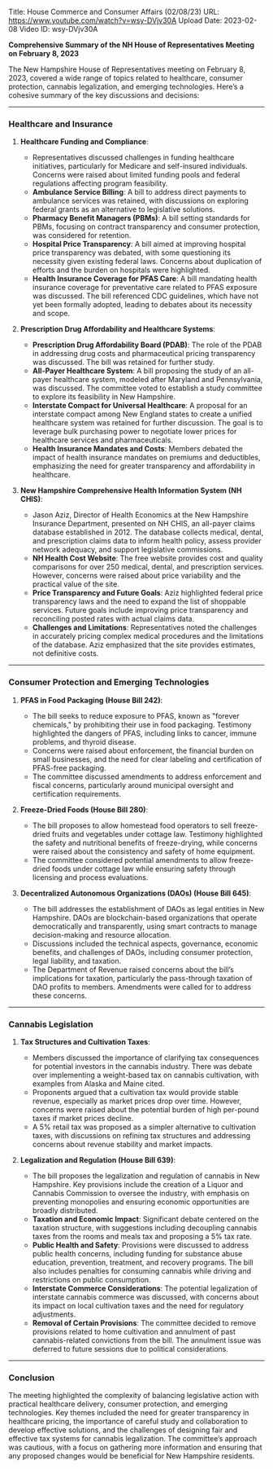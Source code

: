 Title: House Commerce and Consumer Affairs (02/08/23)
URL: https://www.youtube.com/watch?v=wsy-DVjv30A
Upload Date: 2023-02-08
Video ID: wsy-DVjv30A

**Comprehensive Summary of the NH House of Representatives Meeting on February 8, 2023**

The New Hampshire House of Representatives meeting on February 8, 2023, covered a wide range of topics related to healthcare, consumer protection, cannabis legalization, and emerging technologies. Here’s a cohesive summary of the key discussions and decisions:

---

### **Healthcare and Insurance**

1. **Healthcare Funding and Compliance**:
   - Representatives discussed challenges in funding healthcare initiatives, particularly for Medicare and self-insured individuals. Concerns were raised about limited funding pools and federal regulations affecting program feasibility.
   - **Ambulance Service Billing**: A bill to address direct payments to ambulance services was retained, with discussions on exploring federal grants as an alternative to legislative solutions.
   - **Pharmacy Benefit Managers (PBMs)**: A bill setting standards for PBMs, focusing on contract transparency and consumer protection, was considered for retention.
   - **Hospital Price Transparency**: A bill aimed at improving hospital price transparency was debated, with some questioning its necessity given existing federal laws. Concerns about duplication of efforts and the burden on hospitals were highlighted.
   - **Health Insurance Coverage for PFAS Care**: A bill mandating health insurance coverage for preventative care related to PFAS exposure was discussed. The bill referenced CDC guidelines, which have not yet been formally adopted, leading to debates about its necessity and scope.

2. **Prescription Drug Affordability and Healthcare Systems**:
   - **Prescription Drug Affordability Board (PDAB)**: The role of the PDAB in addressing drug costs and pharmaceutical pricing transparency was discussed. The bill was retained for further study.
   - **All-Payer Healthcare System**: A bill proposing the study of an all-payer healthcare system, modeled after Maryland and Pennsylvania, was discussed. The committee voted to establish a study committee to explore its feasibility in New Hampshire.
   - **Interstate Compact for Universal Healthcare**: A proposal for an interstate compact among New England states to create a unified healthcare system was retained for further discussion. The goal is to leverage bulk purchasing power to negotiate lower prices for healthcare services and pharmaceuticals.
   - **Health Insurance Mandates and Costs**: Members debated the impact of health insurance mandates on premiums and deductibles, emphasizing the need for greater transparency and affordability in healthcare.

3. **New Hampshire Comprehensive Health Information System (NH CHIS)**:
   - Jason Aziz, Director of Health Economics at the New Hampshire Insurance Department, presented on NH CHIS, an all-payer claims database established in 2012. The database collects medical, dental, and prescription claims data to inform health policy, assess provider network adequacy, and support legislative commissions.
   - **NH Health Cost Website**: The free website provides cost and quality comparisons for over 250 medical, dental, and prescription services. However, concerns were raised about price variability and the practical value of the site.
   - **Price Transparency and Future Goals**: Aziz highlighted federal price transparency laws and the need to expand the list of shoppable services. Future goals include improving price transparency and reconciling posted rates with actual claims data.
   - **Challenges and Limitations**: Representatives noted the challenges in accurately pricing complex medical procedures and the limitations of the database. Aziz emphasized that the site provides estimates, not definitive costs.

---

### **Consumer Protection and Emerging Technologies**

1. **PFAS in Food Packaging (House Bill 242)**:
   - The bill seeks to reduce exposure to PFAS, known as "forever chemicals," by prohibiting their use in food packaging. Testimony highlighted the dangers of PFAS, including links to cancer, immune problems, and thyroid disease.
   - Concerns were raised about enforcement, the financial burden on small businesses, and the need for clear labeling and certification of PFAS-free packaging.
   - The committee discussed amendments to address enforcement and fiscal concerns, particularly around municipal oversight and certification requirements.

2. **Freeze-Dried Foods (House Bill 280)**:
   - The bill proposes to allow homestead food operators to sell freeze-dried fruits and vegetables under cottage law. Testimony highlighted the safety and nutritional benefits of freeze-drying, while concerns were raised about the consistency and safety of home equipment.
   - The committee considered potential amendments to allow freeze-dried foods under cottage law while ensuring safety through licensing and process evaluations.

3. **Decentralized Autonomous Organizations (DAOs) (House Bill 645)**:
   - The bill addresses the establishment of DAOs as legal entities in New Hampshire. DAOs are blockchain-based organizations that operate democratically and transparently, using smart contracts to manage decision-making and resource allocation.
   - Discussions included the technical aspects, governance, economic benefits, and challenges of DAOs, including consumer protection, legal liability, and taxation.
   - The Department of Revenue raised concerns about the bill’s implications for taxation, particularly the pass-through taxation of DAO profits to members. Amendments were called for to address these concerns.

---

### **Cannabis Legislation**

1. **Tax Structures and Cultivation Taxes**:
   - Members discussed the importance of clarifying tax consequences for potential investors in the cannabis industry. There was debate over implementing a weight-based tax on cannabis cultivation, with examples from Alaska and Maine cited.
   - Proponents argued that a cultivation tax would provide stable revenue, especially as market prices drop over time. However, concerns were raised about the potential burden of high per-pound taxes if market prices decline.
   - A 5% retail tax was proposed as a simpler alternative to cultivation taxes, with discussions on refining tax structures and addressing concerns about revenue stability and market impacts.

2. **Legalization and Regulation (House Bill 639)**:
   - The bill proposes the legalization and regulation of cannabis in New Hampshire. Key provisions include the creation of a Liquor and Cannabis Commission to oversee the industry, with emphasis on preventing monopolies and ensuring economic opportunities are broadly distributed.
   - **Taxation and Economic Impact**: Significant debate centered on the taxation structure, with suggestions including decoupling cannabis taxes from the rooms and meals tax and proposing a 5% tax rate.
   - **Public Health and Safety**: Provisions were discussed to address public health concerns, including funding for substance abuse education, prevention, treatment, and recovery programs. The bill also includes penalties for consuming cannabis while driving and restrictions on public consumption.
   - **Interstate Commerce Considerations**: The potential legalization of interstate cannabis commerce was discussed, with concerns about its impact on local cultivation taxes and the need for regulatory adjustments.
   - **Removal of Certain Provisions**: The committee decided to remove provisions related to home cultivation and annulment of past cannabis-related convictions from the bill. The annulment issue was deferred to future sessions due to political considerations.

---

### **Conclusion**

The meeting highlighted the complexity of balancing legislative action with practical healthcare delivery, consumer protection, and emerging technologies. Key themes included the need for greater transparency in healthcare pricing, the importance of careful study and collaboration to develop effective solutions, and the challenges of designing fair and effective tax systems for cannabis legalization. The committee’s approach was cautious, with a focus on gathering more information and ensuring that any proposed changes would be beneficial for New Hampshire residents.